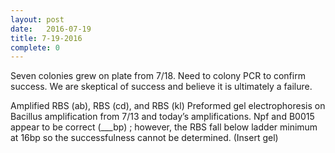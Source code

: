 ```yaml
---
layout: post
date:   2016-07-19
title: 7-19-2016
complete: 0
---
```


Seven colonies grew on plate from 7/18. Need to colony PCR to confirm success. We are skeptical of success and believe it is ultimately a failure. 

Amplified RBS (ab), RBS (cd), and RBS (kl)
Preformed gel electrophoresis on Bacillus amplification from 7/13 and today’s amplifications. Npf and B0015 appear to be correct (___bp) ; however, the RBS fall below ladder minimum at 16bp so the successfulness cannot be determined.
(Insert gel) 